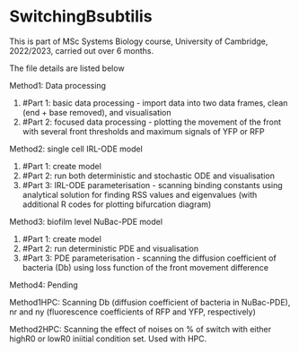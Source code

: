 # SwitchingBsubtilis

This is part of MSc Systems Biology course, University of Cambridge, 2022/2023, carried out over 6 months.

The file details are listed below

Method1: Data processing 
1. #Part 1: basic data processing - import data into two data frames, clean (end + base removed), and visualisation 
2. #Part 2: focused data processing - plotting the movement of the front with several front thresholds and maximum signals of YFP or RFP

Method2: single cell IRL-ODE model
1. #Part 1: create model
2. #Part 2: run both deterministic and stochastic ODE and visualisation
3. #Part 3: IRL-ODE parameterisation - scanning binding constants using analytical solution for finding RSS values and eigenvalues (with additional R codes for plotting bifurcation diagram) 

Method3: biofilm level NuBac-PDE model
1. #Part 1: create model
2. #Part 2: run deterministic PDE and visualisation
3. #Part 3: PDE parameterisation - scanning the diffusion coefficient of bacteria (Db) using loss function of the front movement difference

Method4: Pending

Method1HPC: Scanning Db (diffusion coefficient of bacteria in NuBac-PDE), nr and ny (fluorescence coefficients of RFP and YFP, respectively)

Method2HPC: Scanning the effect of noises on % of switch with either highR0 or lowR0 iniitial condition set. Used with HPC.  
